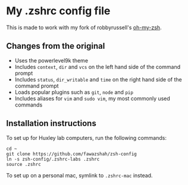 # My .zshrc config file

This is made to work with my fork of robbyrussell's [oh-my-zsh](https://github.com/fawazshah/oh-my-zsh).

## Changes from the original

* Uses the powerlevel9k theme
* Includes `context`, `dir` and `vcs` on the left hand side of the command prompt
* Includes `status`, `dir_writable` and `time` on the right hand side of the command prompt
* Loads popular plugins such as `git`, `node` and `pip`
* Includes aliases for `vim` and `sudo vim`, my most commonly used commands

## Installation instructions

To set up for Huxley lab computers, run the following commands:

```
cd ~
git clone https://github.com/fawazshah/zsh-config
ln -s zsh-config/.zshrc-labs .zshrc
source .zshrc
```

To set up on a personal mac, symlink to `.zshrc-mac` instead.
